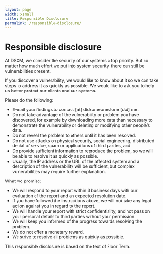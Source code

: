 ```yaml
---
layout: page
width: xsmall
title: Responsible Disclosure
permalink: /responsible-disclosure/
---
```


# Responsible disclosure

At DSCM, we consider the security of our systems a top priority. But no matter how much effort we put into system security, there can still be vulnerabilities present.

If you discover a vulnerability, we would like to know about it so we can take steps to address it as quickly as possible. We would like to ask you to help us better protect our clients and our systems.

Please do the following:

* E-mail your findings to contact [at] didsomeoneclone [dot] me.
* Do not take advantage of the vulnerability or problem you have discovered, for example by downloading more data than necessary to demonstrate the vulnerability or deleting or modifying other people’s data.
* Do not reveal the problem to others until it has been resolved.
* Do not use attacks on physical security, social engineering, distributed denial of service, spam or applications of third parties, and
* Do provide sufficient information to reproduce the problem, so we will be able to resolve it as quickly as possible. 
* Usually, the IP address or the URL of the affected system and a description of the vulnerability will be sufficient, but complex vulnerabilities may require further explanation.

What we promise:

* We will respond to your report within 3 business days with our evaluation of the report and an expected resolution date.
* If you have followed the instructions above, we will not take any legal action against you in regard to the report.
* We will handle your report with strict confidentiality, and not pass on your personal details to third parties without your permission.
* We will keep you informed of the progress towards resolving the problem.
* We do not offer a monetary reward.
* We strive to resolve all problems as quickly as possible.

This responsible disclosure is based on the text of Floor Terra.

